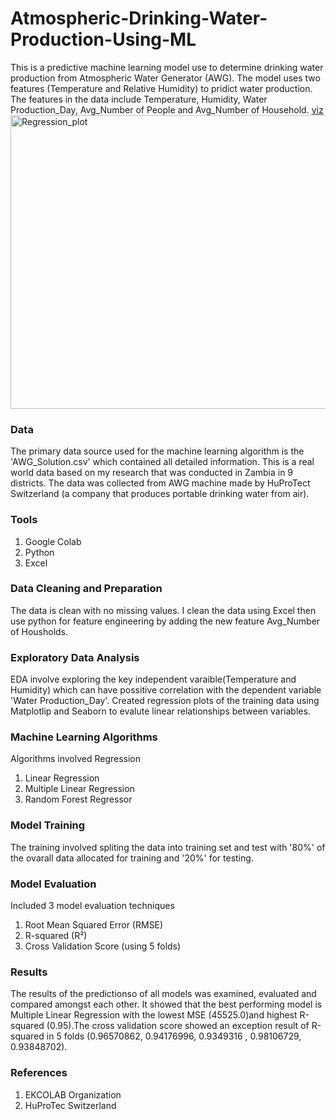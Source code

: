 # Atmospheric-Drinking-Water-Production-Using-ML
This is a predictive machine learning model use to determine drinking water production from Atmospheric Water Generator (AWG). The model uses two features (Temperature and Relative Humidity) to pridict water production.
The features in the data include Temperature, Humidity, Water Production_Day, Avg_Number of People and Avg_Number of Household.
[viz](RegressionPlot)
<img width="1246" height="470" alt="Regression_plot" src="https://github.com/user-attachments/assets/543296e0-a848-402f-8ae5-c9bbcb48d2e5" />


### Data
The primary data source used for the machine learning algorithm is the 'AWG_Solution.csv' which contained all detailed information. This is a real world data based on my research that was conducted in Zambia in 9 districts. The data was collected from AWG machine made by HuProTect Switzerland (a company that produces portable drinking water from air).

### Tools
1) Google Colab
2) Python
3) Excel

### Data Cleaning and Preparation
The data is clean with no missing values. I clean the data using Excel then use python for feature engineering by adding the new feature Avg_Number of Housholds.

### Exploratory Data Analysis
EDA involve exploring the key independent varaible(Temperature and Humidity) which can have possitive correlation  with the dependent variable 'Water Production_Day'.
Created regression plots of the training data using Matplotlip and Seaborn to evalute linear relationships between variables.

### Machine Learning Algorithms
Algorithms involved Regression
1) Linear Regression
2) Multiple Linear Regression
3) Random Forest Regressor

### Model Training
The training involved spliting the data into training set and test with '80%' of the ovarall data allocated for training and '20%' for testing.

### Model Evaluation
Included 3 model evaluation techniques
1) Root Mean Squared Error (RMSE)
2) R-squared (R²)
3) Cross Validation Score (using 5 folds)

### Results
The results of the predictionso of all models was examined, evaluated and compared amongst each other. It showed that the best performing model is Multiple Linear Regression with the lowest MSE (45525.0)and highest R-squared (0.95).The cross validation score showed an exception result of R-squared in 5 folds (0.96570862, 0.94176996, 0.9349316 , 0.98106729, 0.93848702).

### References
1) EKCOLAB Organization
2) HuProTec Switzerland
